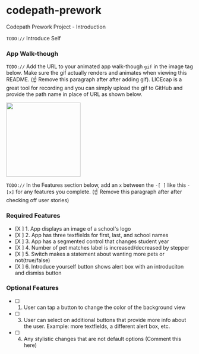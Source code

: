 # codepath-prework
Codepath Prework Project - Introduction

`TODO://` Introduce Self

### App Walk-though

`TODO://` Add the URL to your animated app walk-though `gif` in the image tag below. Make sure the gif actually renders and animates when viewing this README. (☝️ Remove this paragraph after after adding gif). LICEcap is a great tool for recording and you can simply upload the gif to GitHub and provide the path name in place of URL as shown below.

<img src="https://i.imgur.com/cIqpSYE.gif" width=200><br> 

`TODO://` In the Features section below, add an `x` between the `-[ ]` like this `- [x]` for any features you complete. (☝️ Remove this paragraph after after checking off user stories)

### Required Features

- [X ] 1. App displays an image of a school's logo
- [X ] 2. App has three textfields for first, last, and school names
- [X ] 3. App has a segmented control that changes student year
- [X ] 4. Number of pet matches label is increased/decreased by stepper
- [X ] 5. Switch makes a statement about wanting more pets or not(true/false) 
- [X ] 6. Introduce yourself button shows alert box with an introduciton and dismiss button

### Optional Features

- [ ] 1. User can tap a button to change the color of the background view
- [ ] 3. User can select on additional buttons that provide more info about the user. Example: more textfields, a different alert box, etc.
- [ ] 4. Any stylistic changes that are not default options (Comment this here)

